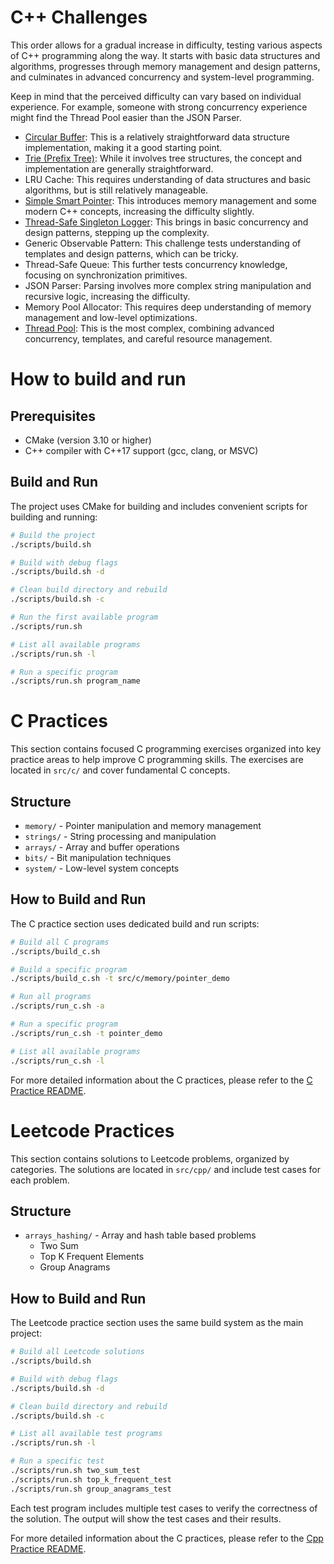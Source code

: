 # C++ Challenges
This order allows for a gradual increase in difficulty, testing various aspects of C++ programming along the way. It starts with basic data structures and algorithms, progresses through memory management and design patterns, and culminates in advanced concurrency and system-level programming.

Keep in mind that the perceived difficulty can vary based on individual experience. For example, someone with strong concurrency experience might find the Thread Pool easier than the JSON Parser.

* [Circular Buffer](src/include/ring_buffer.h): This is a relatively straightforward data structure implementation, making it a good starting point.
* [Trie (Prefix Tree)](src/include/trie.h): While it involves tree structures, the concept and implementation are generally straightforward.
* LRU Cache: This requires understanding of data structures and basic algorithms, but is still relatively manageable.
* [Simple Smart Pointer](src/include/smart_ptr.h): This introduces memory management and some modern C++ concepts, increasing the difficulty slightly.
* [Thread-Safe Singleton Logger](src/include/logger.h): This brings in basic concurrency and design patterns, stepping up the complexity.
* Generic Observable Pattern: This challenge tests understanding of templates and design patterns, which can be tricky.
* Thread-Safe Queue: This further tests concurrency knowledge, focusing on synchronization primitives.
* JSON Parser: Parsing involves more complex string manipulation and recursive logic, increasing the difficulty.
* Memory Pool Allocator: This requires deep understanding of memory management and low-level optimizations.
* [Thread Pool](src/include/thread_pool.h): This is the most complex, combining advanced concurrency, templates, and careful resource management.

# How to build and run

## Prerequisites
- CMake (version 3.10 or higher)
- C++ compiler with C++17 support (gcc, clang, or MSVC)

## Build and Run
The project uses CMake for building and includes convenient scripts for building and running:

```bash
# Build the project
./scripts/build.sh

# Build with debug flags
./scripts/build.sh -d

# Clean build directory and rebuild
./scripts/build.sh -c

# Run the first available program
./scripts/run.sh

# List all available programs
./scripts/run.sh -l

# Run a specific program
./scripts/run.sh program_name
```


# C Practices
This section contains focused C programming exercises organized into key practice areas to help improve C programming skills. The exercises are located in `src/c/` and cover fundamental C concepts.

## Structure
- `memory/` - Pointer manipulation and memory management
- `strings/` - String processing and manipulation
- `arrays/` - Array and buffer operations
- `bits/` - Bit manipulation techniques
- `system/` - Low-level system concepts

## How to Build and Run
The C practice section uses dedicated build and run scripts:

```bash
# Build all C programs
./scripts/build_c.sh

# Build a specific program
./scripts/build_c.sh -t src/c/memory/pointer_demo

# Run all programs
./scripts/run_c.sh -a

# Run a specific program
./scripts/run_c.sh -t pointer_demo

# List all available programs
./scripts/run_c.sh -l
```

For more detailed information about the C practices, please refer to the [C Practice README](src/c/README.md).

# Leetcode Practices
This section contains solutions to Leetcode problems, organized by categories. The solutions are located in `src/cpp/` and include test cases for each problem.

## Structure
- `arrays_hashing/` - Array and hash table based problems
  - Two Sum
  - Top K Frequent Elements
  - Group Anagrams

## How to Build and Run
The Leetcode practice section uses the same build system as the main project:

```bash
# Build all Leetcode solutions
./scripts/build.sh

# Build with debug flags
./scripts/build.sh -d

# Clean build directory and rebuild
./scripts/build.sh -c

# List all available test programs
./scripts/run.sh -l

# Run a specific test
./scripts/run.sh two_sum_test
./scripts/run.sh top_k_frequent_test
./scripts/run.sh group_anagrams_test
```

Each test program includes multiple test cases to verify the correctness of the solution. The output will show the test cases and their results.

For more detailed information about the C practices, please refer to the [Cpp Practice README](src/cpp/README.md).